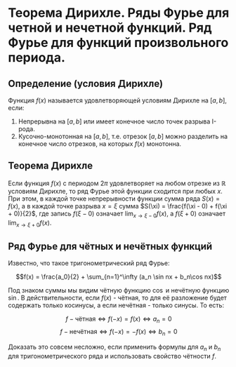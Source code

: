 # Теорема Дирихле. Ряды Фурье для четной и нечетной функций. Ряд Фурье для функций произвольного периода.

## Определение (условия Дирихле)

Функция $f(x)$ называется удовлетворяющей условиям Дирихле на $[a, b]$, если:

1. Непрерывна на $[a, b]$ или имеет конечное число точек разрыва I-рода.
2. Кусочно-монотонная на $[a, b]$, т.е. отрезок $[a, b]$ можно разделить на
конечное число отрезков, на которых $f(x)$ монотонна.

## Теорема Дирихле

Если функция $f(x)$ с периодом $2\pi$ удовлетворяет на любом отрезке из 
$\mathbb{R}$ условиям Дирихле, то ряд Фурье этой функции сходится при
любых $x$. При этом, в каждой точке непрерывности функции сумма ряда 
$S(x) = f(x)$, а в каждой точке разрыва $x=\xi$ сумма 
$S(\xi) = \frac{f(\xi - 0) + f(\xi + 0)}{2}$, где запись $f(\xi - 0)$
означает $\lim_{x \rightarrow \xi - 0} f(x)$, а $f(\xi + 0)$ означает
$\lim_{x \rightarrow \xi + 0} f(x)$.

## Ряд Фурье для чётных и нечётных функций

Известно, что такое тригонометрический ряд Фурье:

$$f(x) = \frac{a_0}{2} + \sum_{n=1}^\infty (a_n \sin nx + b_n\cos nx)$$

Под знаком суммы мы видим чётную функцию $\cos$ и нечётную функцию $\sin$.
В действительности, если $f(x)$ - чётная, то для её разложение будет
содержать только косинусы, а если нечётная - только синусы. То есть:

$$f-\text{чётная}   \Leftrightarrow f(-x) = f(x) \Leftrightarrow a_n = 0$$
$$f-\text{нечётная} \Leftrightarrow f(-x) = -f(x)\Leftrightarrow b_n = 0$$

Доказать это совсем несложно, если применить формулы для $a_n$ и $b_n$ для
тригонометрического ряда и использовать свойство чётности $f$.

